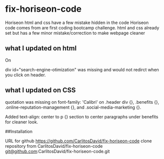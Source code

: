 # fix-horiseon-code

Horiseon html and css have a few mistake hidden in the code
Horiseon code comes from are first coding bootcamp challenge. 
html and css already set but has a few minor mistake/correction to make webpage cleaner

## what I updated on html
On <div class="content">
div id="search-engine-otimization" was missing and would not redirct when you click on header.

## what I updated on CSS
quotation was missing on font-family: 'Calibri' on .header div {}, .benefits {}, .online-reputation-management {}, and .social-media-marketing {}.

Added text-align: center to p {} section to center paragraphs under benefits for cleaner look. 

##Installation

URL for github https://github.com/CarlitosDavid/fix-horiseon-code
clone repository from CarlitosDavid/fix-horiseon-code
git@github.com:CarlitosDavid/fix-horiseon-code.git
